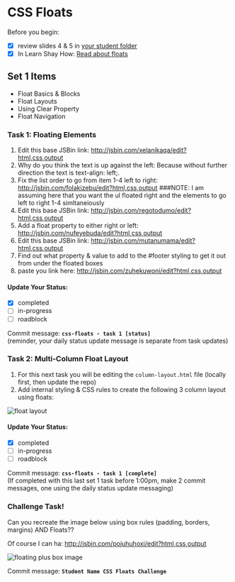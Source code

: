 # CSS Floats
Before you begin:
- [X] review slides 4 & 5 in [your student folder](https://drive.google.com/drive/u/0/folders/0B6mn1BHjNxTgfklWenVXWDVva2hsRHhTdHFFejRuOTlOX0xVRGhKekt5NjJVVkctTG4zaEE)
- [X] In Learn Shay How: [Read about floats](http://learn.shayhowe.com/html-css/positioning-content/)

## Set 1 Items

- Float Basics & Blocks
- Float Layouts
- Using Clear Property
- Float Navigation

### Task 1: Floating Elements

1. Edit this base JSBin link: <http://jsbin.com/xelanikaqa/edit?html,css,output>
  1. Why do you think the text is up against the left: Because without further direction the text is text-align: left;.
  2. Fix the list order to go from item 1-4 left to right: <http://jsbin.com/folakizebu/edit?html,css,output>
  ###NOTE: I am assuming here that you want the ul floated right and the elements to go left to right 1-4 simltaneiously
2. Edit this base JSBin link: <http://jsbin.com/regotodumo/edit?html,css,output>
  1. Add a float property to either right or left: <http://jsbin.com/nufeyebuda/edit?html,css,output>
3. Edit this base JSBin link: <http://jsbin.com/mutanumama/edit?html,css,output>
  1. Find out what property & value to add to the #footer styling to get it out from under the floated boxes
  2. paste you link here: <http://jsbin.com/zuhekuwoni/edit?html,css,output>

#### Update Your Status:
- [X] completed
- [ ] in-progress
- [ ] roadblock

Commit message: __`css-floats - task 1 [status]`__  
(reminder, your daily status update message is separate from task updates)

### Task 2: Multi-Column Float Layout

1. For this next task you will be editing the `column-layout.html` file (locally first, then update the repo)
  1. Add internal styling & CSS rules to create the following 3 column layout using floats:

![float layout](https://cloud.githubusercontent.com/assets/6971908/8358137/842c8708-1b13-11e5-9f14-b2e4257e8fe5.png)

#### Update Your Status:
- [X] completed
- [ ] in-progress
- [ ] roadblock

Commit message: __`css-floats - task 1 [complete]`__  
(If completed with this last set 1 task before 1:00pm, make 2 commit messages, one using the daily status update messaging) 
  
### Challenge Task!

Can you recreate the image below using box rules (padding, borders, margins) AND Floats??

Of course I can ha: <http://jsbin.com/pojuhuhoxi/edit?html,css,output>

![floating plus box image](https://cloud.githubusercontent.com/assets/6971908/8358585/e03dabba-1b15-11e5-9300-a997a92dd886.png)

Commit message: __`Student Name CSS Floats Challenge`__
